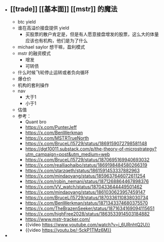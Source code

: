 - [[trade]] [[基本面]] [[mstr]] 的魔法
	-
	- btc yield
	- 谁在高溢价接盘提供 yield
		- 买股票的散户肯定是，但是有人愿意接盘增发的股票，这么大的体量应该也有机构，他们是为了什么
	- michael saylor 想干嘛，盈利模式
	- mstr 的融资模式
		- 增发
		- 可转债
	- 什么时候飞轮停止运转或者负向循环
	- 爆仓价
	- 机构的套利操作
	- nav
		- 大于1
		- 小于1
	- 估值
	- 参考：
		- Quant bro
		- https://x.com/PunterJeff
		- https://x.com/BenWerkman
		- https://x.com/MSTRTrueNorth
		- https://x.com/BruceLi15729/status/1869159072798581148
		- https://dgt10011.substack.com/p/the-theory-of-microstrategy?utm_campaign=post&utm_medium=web
		- https://x.com/BruceLi15729/status/1870695169940693032
		- https://x.com/realliaohaibo/status/1869198484580266319
		- https://x.com/starzqeth/status/1861591453337882963
		- https://x.com/mindaoyang/status/1859637646072611254
		- https://x.com/robin_nemani/status/1871268864467898376
		- https://x.com/VV_watch/status/1870433644449501462
		- https://x.com/mindaoyang/status/1861030623957459147
		- https://x.com/BruceLi15729/status/1870336110838030734
		- https://x.com/BenWerkman/status/1871343374680375570
		- https://x.com/TheBrazenSeeker/status/1871634169094115651
		- https://x.com/highFree2028/status/1863533914503184882
		- https://www.mstr-tracker.com/
		- {{video https://www.youtube.com/watch?v=j_6URnhtQ2U}}
		- {{video https://youtu.be/-5ckP1TMz6M}}
-